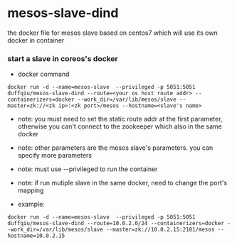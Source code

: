 # mesos-slave-dind
the docker file for mesos slave based on centos7 which will use its own docker in container

### start a slave in coreos's docker

- docker command
```
docker run -d --name=mesos-slave  --privileged -p 5051:5051 duffqiu/mesos-slave-dind --route=<your os host route addr> --containerizers=docker --work_dir=/var/lib/mesos/slave --master=zk://<zk ip>:<zk port>/mesos --hostname=<slave's name>
```
- note: you must need to set the static route addr at the first parameter, otherwise you can't connect to the zookeeper which also in the same docker
- note: other parameters are the mesos slave's parameters. you can specify more parameters
- note: must use --privileged to run the container
- note: if run mutiple slave in the same docker, need to change the port's mapping

- example:

```
docker run -d --name=mesos-slave  --privileged -p 5051:5051 duffqiu/mesos-slave-dind --route=10.0.2.0/24 --containerizers=docker --work_dir=/var/lib/mesos/slave --master=zk://10.0.2.15:2181/mesos --hostname=10.0.2.15
```
